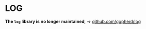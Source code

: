 LOG
===

**The `log` library is no longer maintained**, => [github.com/gopherd/log](github.com/gopherd/log)
